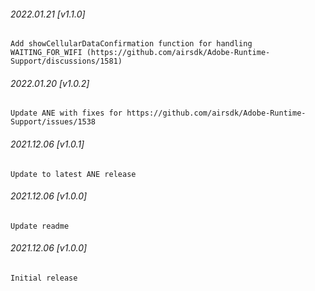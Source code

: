 ###### 2022.01.21 [v1.1.0]

```
Add showCellularDataConfirmation function for handling WAITING_FOR_WIFI (https://github.com/airsdk/Adobe-Runtime-Support/discussions/1581)
```

###### 2022.01.20 [v1.0.2]

```
Update ANE with fixes for https://github.com/airsdk/Adobe-Runtime-Support/issues/1538
```

###### 2021.12.06 [v1.0.1]

```
Update to latest ANE release
```

###### 2021.12.06 [v1.0.0]

```
Update readme
```

###### 2021.12.06 [v1.0.0]

```
Initial release
```

